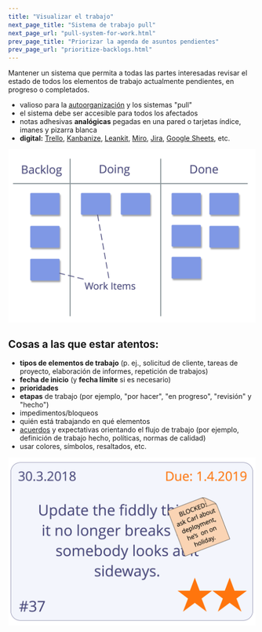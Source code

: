 ```yaml
---
title: "Visualizar el trabajo"
next_page_title: "Sistema de trabajo pull"
next_page_url: "pull-system-for-work.html"
prev_page_title: "Priorizar la agenda de asuntos pendientes"
prev_page_url: "prioritize-backlogs.html"
---
```



<div class="card summary"><div class="card-body">Mantener un sistema que permita a todas las partes interesadas revisar el estado de todos los elementos de trabajo actualmente pendientes, en progreso o completados.
</div></div>

- valioso para la <a href="glossary.html#entry-self-organization" class="glossary-tooltip" data-toggle="tooltip" title="Auto-Organización: Cualquier actividad o proceso mediante el cual las personas organizan el trabajo. La auto-organización ocurre dentro de las limitaciones de un dominio, pero sin la influencia directa de los agentes externos. En cualquier organización o equipo, la auto-organización coexiste con influencia externa (por ejemplo, objeciones externas o decisiones de gobernanza que afectan al dominio).">autoorganización</a> y los sistemas "pull"
- el sistema debe ser accesible para todos los afectados
- notas adhesivas **analógicas** pegadas en una pared o tarjetas índice, imanes y pizarra blanca
- **digital:** [Trello](https://trello.com/), [Kanbanize](https://kanbanize.com/), [Leankit](https://leankit.com/), [Miro](https://miro.com), [Jira](https://www.atlassian.com/software/jira), [Google Sheets](https://www.google.com/sheets/about/), etc.

![Visualización de un proceso de trabajo simple](img/workflow-and-value/simple-process.png)

## Cosas a las que estar atentos:

- **tipos de elementos de trabajo** (p. ej., solicitud de cliente, tareas de proyecto, elaboración de informes, repetición de trabajos)
- **fecha de inicio** (y **fecha límite** si es necesario)
- **prioridades**
- **etapas** de trabajo (por ejemplo, "por hacer", "en progreso", "revisión" y "hecho")
- impedimentos/bloqueos
- quién está trabajando en qué elementos
- <a href="glossary.html#entry-agreement" class="glossary-tooltip" data-toggle="tooltip" title="Acuerdo: Una pauta, proceso, protocolo o política que ha sido acordado y se ha diseñado para guiar el flujo de valor.">acuerdos</a> y expectativas orientando el flujo de trabajo (por ejemplo, definición de trabajo hecho, políticas, normas de calidad)
- usar colores, símbolos, resaltados, etc.

![Una tarjeta que representa un elemento de trabajo](img/workflow-and-value/card.png)